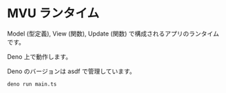 # MVU ランタイム

Model (型定義), View (関数), Update (関数) で構成されるアプリのランタイムです。

Deno 上で動作します。

Deno のバージョンは asdf で管理しています。

```bash
deno run main.ts
```
